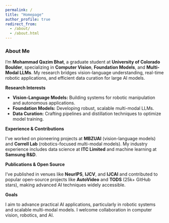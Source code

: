 ```yaml
---
permalink: /
title: "Homepage"
author_profile: true
redirect_from: 
  - /about/
  - /about.html
---
```


### About Me

I’m **Mohammad Qazim Bhat**, a graduate student at **University of Colorado Boulder**, specializing in **Computer Vision**, **Foundation Models**, and **Multi-Modal LLMs**. My research bridges vision-language understanding, real-time robotic applications, and efficient data curation for large AI models.

**Research Interests**

- **Vision-Language Models:** Building systems for robotic manipulation and autonomous applications.
- **Foundation Models:** Developing robust, scalable multi-modal LLMs.
- **Data Curation:** Crafting pipelines and distillation techniques to optimize model training.

**Experience & Contributions**

I've worked on pioneering projects at **MBZUAI** (vision-language models) and **Correll Lab** (robotics-focused multi-modal models). My industry experience includes data science at **ITC Limited** and machine learning at **Samsung R&D**.

**Publications & Open Source**

I’ve published in venues like **NeurIPS**, **IJCV**, and **IJCAI** and contributed to popular open-source projects like **AutoVideo** and **TODS** (25k+ GitHub stars), making advanced AI techniques widely accessible.

**Goals**

I aim to advance practical AI applications, particularly in robotic systems and scalable multi-modal models. I welcome collaboration in computer vision, robotics, and AI.



